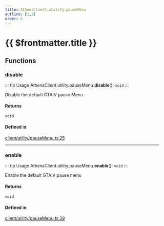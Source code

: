 ```yaml
---
title: AthenaClient.utility.pauseMenu
outline: [1,3]
order: 0
---
```


# {{ $frontmatter.title }}


## Functions

### disable

::: tip Usage
AthenaClient.utility.pauseMenu.**disable**(): `void`
:::

Disable the default GTA:V pause Menu

#### Returns

`void`

#### Defined in

[client/utility/pauseMenu.ts:25](https://github.com/Stuyk/altv-athena/blob/068488b/src/core/client/utility/pauseMenu.ts#L25)

___

### enable

::: tip Usage
AthenaClient.utility.pauseMenu.**enable**(): `void`
:::

Enable the default GTA:V pause menu

#### Returns

`void`

#### Defined in

[client/utility/pauseMenu.ts:39](https://github.com/Stuyk/altv-athena/blob/068488b/src/core/client/utility/pauseMenu.ts#L39)
